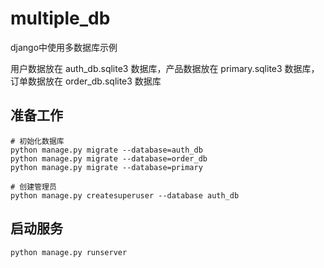 # multiple_db

django中使用多数据库示例

用户数据放在 auth_db.sqlite3 数据库，产品数据放在 primary.sqlite3 数据库，订单数据放在 order_db.sqlite3 数据库

## 准备工作

    # 初始化数据库
    python manage.py migrate --database=auth_db
    python manage.py migrate --database=order_db
    python manage.py migrate --database=primary

    # 创建管理员
    python manage.py createsuperuser --database auth_db

## 启动服务

    python manage.py runserver
